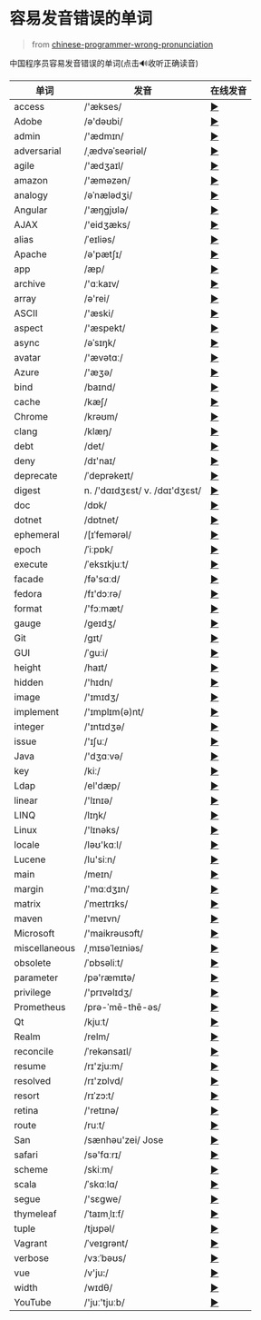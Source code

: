 # 容易发音错误的单词

> from [chinese-programmer-wrong-pronunciation](https://github.com/shimohq/chinese-programmer-wrong-pronunciation)


中国程序员容易发音错误的单词(点击🔊收听正确读音)


| 单词 | 发音 | 在线发音 |
|----------|---------------|----------|
| access |  /'&aelig;kses/ | [▶️](https://dict.youdao.com/dictvoice?audio=access&amp;type=1) |
| Adobe |  /ə'dəʊbi/ | [▶️](https://dict.youdao.com/dictvoice?audio=Adobe&amp;type=1) |
| admin |  /'&aelig;dmɪn/ | [▶️](https://dict.youdao.com/dictvoice?audio=admin&amp;type=1) |
| adversarial |  /ˌ&aelig;dvəˈseəriəl/ | [▶️](https://dict.youdao.com/dictvoice?audio=adversarial&amp;type=1) |
| agile |  /'&aelig;dʒaɪl/ | [▶️](https://dict.youdao.com/dictvoice?audio=agile&amp;type=1) |
| amazon |  /'&aelig;məzən/ | [▶️](https://dict.youdao.com/dictvoice?audio=amazon&amp;type=1) |
| analogy |  /əˈn&aelig;lədʒi/ | [▶️](https://dict.youdao.com/dictvoice?audio=analogy&amp;type=1) |
| Angular |  /'&aelig;ŋgjʊlə/ | [▶️](https://dict.youdao.com/dictvoice?audio=Angular&amp;type=1) |
| AJAX |  /'eidʒ&aelig;ks/ | [▶️](https://dict.youdao.com/dictvoice?audio=AJAX&amp;type=1) |
| alias |  /ˈeɪliəs/ | [▶️](https://dict.youdao.com/dictvoice?audio=alias&amp;type=1) |
| Apache |  /ə'p&aelig;tʃɪ/ | [▶️](https://dict.youdao.com/dictvoice?audio=Apache&amp;type=1) |
| app |  /&aelig;p/ | [▶️](https://dict.youdao.com/dictvoice?audio=app&amp;type=1) |
| archive |  /'ɑːkaɪv/ | [▶️](https://dict.youdao.com/dictvoice?audio=archive&amp;type=1) |
| array |  /ə'rei/ | [▶️](https://dict.youdao.com/dictvoice?audio=array&amp;type=1) |
| ASCII |  /'&aelig;ski/ | [▶️](https://dict.youdao.com/dictvoice?audio=ascii&amp;type=1) |
| aspect |  /'&aelig;spekt/ | [▶️](https://dict.youdao.com/dictvoice?audio=aspect&amp;type=1) |
| async |  /əˈsɪŋk/ | [▶️](https://dict.youdao.com/dictvoice?audio=async&amp;type=1) |
| avatar |  /'&aelig;vətɑː/ | [▶️](https://dict.youdao.com/dictvoice?audio=avatar&amp;type=1) |
| Azure |  /'&aelig;ʒə/ | [▶️](https://dict.youdao.com/dictvoice?audio=azure&amp;type=1) |
| bind |  /baɪnd/ | [▶️](https://dict.youdao.com/dictvoice?audio=bind&amp;type=1) |
| cache |  /k&aelig;ʃ/ | [▶️](https://dict.youdao.com/dictvoice?audio=cache&amp;type=1) |
| Chrome |  /krəʊm/ | [▶️](https://dict.youdao.com/dictvoice?audio=chrome&amp;type=1) |
| clang |  /kl&aelig;ŋ/ | [▶️](https://dict.youdao.com/dictvoice?audio=clang&amp;type=1) |
| debt |  /det/ | [▶️](https://dict.youdao.com/dictvoice?audio=debt&amp;type=1) |
| deny |  /dɪ'naɪ/ | [▶️](https://dict.youdao.com/dictvoice?audio=deny&amp;type=1) |
| deprecate |  /ˈdeprəkeɪt/ | [▶️](https://dict.youdao.com/dictvoice?audio=deprecate&amp;type=1) |
| digest |  n. /'dɑɪdʒɛst/ v. /dɑɪ'dʒɛst/ | [▶️](https://dict.youdao.com/dictvoice?audio=digest&amp;type=1) |
| doc |  /dɒk/ | [▶️](https://dict.youdao.com/dictvoice?audio=doc&amp;type=1) |
| dotnet |  /dɒtnet/ | [▶️](https://dict.youdao.com/dictvoice?audio=dotnet&amp;type=1) |
| ephemeral |  /[ɪˈfemərəl/ | [▶️](https://dict.youdao.com/dictvoice?audio=ephemeral&amp;type=1) |
| epoch |  /ˈiːpɒk/ | [▶️](https://dict.youdao.com/dictvoice?audio=epoch&amp;type=1) |
| execute |  /ˈeksɪkjuːt/ | [▶️](https://dict.youdao.com/dictvoice?audio=execute&amp;type=1) |
| facade |  /fə'sɑːd/ | [▶️](https://dict.youdao.com/dictvoice?audio=facade&amp;type=1) |
| fedora |  /fɪ'dɔːrə/ | [▶️](https://dict.youdao.com/dictvoice?audio=fedora&amp;type=1) |
| format |  /'fɔːm&aelig;t/ | [▶️](https://dict.youdao.com/dictvoice?audio=format&amp;type=1) |
| gauge |  /ɡeɪdʒ/ | [▶️](https://dict.youdao.com/dictvoice?audio=gauge&amp;type=1) |
| Git |  /ɡɪt/ | [▶️](https://dict.youdao.com/dictvoice?audio=git&amp;type=1) |
| GUI |  /ˈɡu:i/ | [▶️](https://dict.youdao.com/dictvoice?audio=%7BGUI%7D&amp;type=1) |
| height |  /haɪt/ | [▶️](https://dict.youdao.com/dictvoice?audio=height&amp;type=1) |
| hidden |  /'hɪdn/ | [▶️](https://dict.youdao.com/dictvoice?audio=hidden&amp;type=1) |
| image |  /'ɪmɪdʒ/ | [▶️](https://dict.youdao.com/dictvoice?audio=image&amp;type=1) |
| implement |  /'ɪmplɪm(ə)nt/ | [▶️](https://dict.youdao.com/dictvoice?audio=implement&amp;type=1) |
| integer |  /'ɪntɪdʒə/ | [▶️](https://dict.youdao.com/dictvoice?audio=integer&amp;type=1) |
| issue |  /'ɪʃuː/ | [▶️](https://dict.youdao.com/dictvoice?audio=issue&amp;type=1) |
| Java |  /'dʒɑːvə/ | [▶️](https://dict.youdao.com/dictvoice?audio=java&amp;type=1) |
| key |  /kiː/ | [▶️](https://dict.youdao.com/dictvoice?audio=key&amp;type=1) |
| Ldap |  /el'd&aelig;p/ | [▶️](https://dict.youdao.com/dictvoice?audio=ldap&amp;type=1) |
| linear |  /'lɪnɪə/ | [▶️](https://dict.youdao.com/dictvoice?audio=linear&amp;type=1) |
| LINQ |  /lɪŋk/ | [▶️](https://dict.youdao.com/dictvoice?audio=link&amp;type=1) |
| Linux |  /'lɪnəks/ | [▶️](https://dict.youdao.com/dictvoice?audio=linux&amp;type=1) |
| locale |  /ləʊ'kɑːl/ | [▶️](https://dict.youdao.com/dictvoice?audio=locale&amp;type=1) |
| Lucene |  /lu'siːn/ | [▶️](https://dict.youdao.com/dictvoice?audio=lucene&amp;type=1) |
| main |  /meɪn/ | [▶️](https://dict.youdao.com/dictvoice?audio=main&amp;type=1) |
| margin |  /'mɑːdʒɪn/ | [▶️](https://dict.youdao.com/dictvoice?audio=margin&amp;type=1) |
| matrix |  /ˈmeɪtrɪks/ | [▶️](https://dict.youdao.com/dictvoice?audio=matrix&amp;type=1) |
| maven |  /'meɪvn/ | [▶️](https://dict.youdao.com/dictvoice?audio=maven&amp;type=1) |
| Microsoft |  /'maikrəusɔft/ | [▶️](https://dict.youdao.com/dictvoice?audio=Microsoft&amp;type=1) |
| miscellaneous |  /ˌmɪsəˈleɪniəs/ | [▶️](https://dict.youdao.com/dictvoice?audio=miscellaneous&amp;type=1) |
| obsolete |  /ˈɒbsəliːt/ | [▶️](https://dict.youdao.com/dictvoice?audio=obsolete&amp;type=1) |
| parameter |  /pə'r&aelig;mɪtə/ | [▶️](https://dict.youdao.com/dictvoice?audio=parameter&amp;type=1) |
| privilege |  /'prɪvəlɪdʒ/ | [▶️](https://dict.youdao.com/dictvoice?audio=privilege&amp;type=1) |
| Prometheus |  /prə-ˈmē-thē-əs/ | [▶️](https://dict.youdao.com/dictvoice?audio=prometheus&amp;type=1) |
| Qt |  /kjuːt/ | [▶️](https://dict.youdao.com/dictvoice?audio=cute&amp;type=1) |
| Realm |  /relm/ | [▶️](https://dict.youdao.com/dictvoice?audio=realm&amp;type=1) |
| reconcile |  /ˈrekənsaɪl/ | [▶️](https://dict.youdao.com/dictvoice?audio=reconcile&amp;type=1) |
| resume |  /rɪ'zju:m/ | [▶️](https://dict.youdao.com/dictvoice?audio=resume&amp;type=1) |
| resolved |  /rɪ'zɒlvd/ | [▶️](https://dict.youdao.com/dictvoice?audio=resolved&amp;type=1) |
| resort |  /rɪˈzɔ:t/ | [▶️](https://dict.youdao.com/dictvoice?audio=resort&amp;type=1) |
| retina |  /'retɪnə/ | [▶️](https://dict.youdao.com/dictvoice?audio=retina&amp;type=1) |
| route |  /ruːt/ | [▶️](https://dict.youdao.com/dictvoice?audio=route&amp;type=1) |
| San |  /s&aelig;nhəu'zei/ Jose | [▶️](https://dict.youdao.com/dictvoice?audio=san%20jose&amp;type=1) |
| safari |  /sə'fɑːrɪ/ | [▶️](https://dict.youdao.com/dictvoice?audio=safari&amp;type=1) |
| scheme |  /skiːm/ | [▶️](https://dict.youdao.com/dictvoice?audio=scheme&amp;type=1) |
| scala |  /ˈskɑːlɑ/ | [▶️](https://dict.youdao.com/dictvoice?audio=scala&amp;type=1) |
| segue |  /'sɛɡwe/ | [▶️](https://dict.youdao.com/dictvoice?audio=segue&amp;type=1) |
| thymeleaf |  /ˈtaɪmˌlɪːf/ | [▶️](https://dict.youdao.com/dictvoice?audio=thymeleaf&amp;type=1) |
| tuple |  /tjʊpəl/ | [▶️](https://dict.youdao.com/dictvoice?audio=tuple&amp;type=1) |
| Vagrant |  /ˈveɪɡrənt/ | [▶️](https://dict.youdao.com/dictvoice?audio=Vagrant&amp;type=1) |
| verbose |  /vɜːˈbəʊs/ | [▶️](https://dict.youdao.com/dictvoice?audio=verbose&amp;type=1) |
| vue |  /v'ju:/ | [▶️](https://dict.youdao.com/dictvoice?audio=vue&amp;type=1) |
| width |  /wɪdθ/ | [▶️](https://dict.youdao.com/dictvoice?audio=width&amp;type=1) |
| YouTube |  /'juː'tjuːb/ | [▶️](https://dict.youdao.com/dictvoice?audio=youtube&amp;type=1) |

